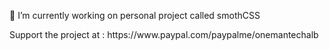
<p>🔭 I’m currently working on personal project called smothCSS </p>
<p> Support the project at : https://www.paypal.com/paypalme/onemantechalb </p>

 
